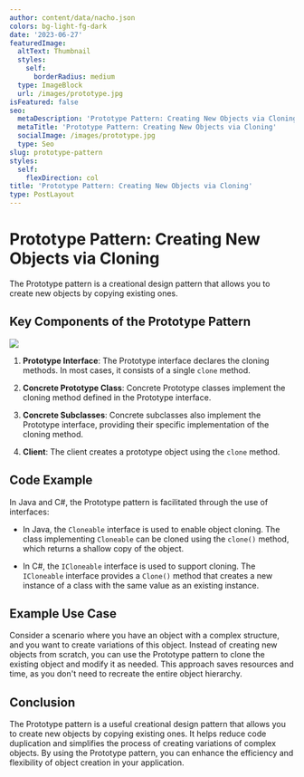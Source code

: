 ```yaml
---
author: content/data/nacho.json
colors: bg-light-fg-dark
date: '2023-06-27'
featuredImage:
  altText: Thumbnail
  styles:
    self:
      borderRadius: medium
  type: ImageBlock
  url: /images/prototype.jpg
isFeatured: false
seo:
  metaDescription: 'Prototype Pattern: Creating New Objects via Cloning.'
  metaTitle: 'Prototype Pattern: Creating New Objects via Cloning'
  socialImage: /images/prototype.jpg
  type: Seo
slug: prototype-pattern
styles:
  self:
    flexDirection: col
title: 'Prototype Pattern: Creating New Objects via Cloning'
type: PostLayout
---
```


# Prototype Pattern: Creating New Objects via Cloning

The Prototype pattern is a creational design pattern that allows you to create new objects by copying existing ones.

## Key Components of the Prototype Pattern
![](/images/prototype-structure.jpg)
1.  **Prototype Interface**: The Prototype interface declares the cloning methods. In most cases, it consists of a single `clone` method.
    
2.  **Concrete Prototype Class**: Concrete Prototype classes implement the cloning method defined in the Prototype interface.
    
3.  **Concrete Subclasses**: Concrete subclasses also implement the Prototype interface, providing their specific implementation of the cloning method.
    
4.  **Client**: The client creates a prototype object using the `clone` method.
    

## Code Example

In Java and C#, the Prototype pattern is facilitated through the use of interfaces:

-   In Java, the `Cloneable` interface is used to enable object cloning. The class implementing `Cloneable` can be cloned using the `clone()` method, which returns a shallow copy of the object.
    
-   In C#, the `ICloneable` interface is used to support cloning. The `ICloneable` interface provides a `Clone()` method that creates a new instance of a class with the same value as an existing instance.
    

## Example Use Case

Consider a scenario where you have an object with a complex structure, and you want to create variations of this object. Instead of creating new objects from scratch, you can use the Prototype pattern to clone the existing object and modify it as needed. This approach saves resources and time, as you don't need to recreate the entire object hierarchy.

## Conclusion

The Prototype pattern is a useful creational design pattern that allows you to create new objects by copying existing ones. It helps reduce code duplication and simplifies the process of creating variations of complex objects. By using the Prototype pattern, you can enhance the efficiency and flexibility of object creation in your application.